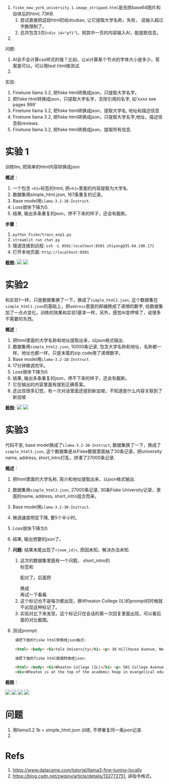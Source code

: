 1. `fiske_new_york_university.1.image_stripped.html`是去除base64图片和自体后的html, 73KB. 
    1. 尝试直接把这段html扔给doubao, 让它提取大学名称，失败， 说输入超过字数限制了。
    1. 总共包含3页(`<div id="pf1"`)，把其中一页的内容输入AI，能提取信息。
1. 

问题:
1. AI会不会计算css样式的值？比如，让ai计算某个节点的字体大小是多少。答案是可以。可以用test.html做测试.
1. 

实验:

1. Finetune llama 3.2, 把fiske html转换成json，只提取大学名字。
1. 把fiske html转换成json，只提取大学名字，去除引用的名字, 如'xxxx see pages 999'
1. Finetune llama 3.2, 把fiske html转换成json，提取大学名, 地址和描述信息
1. Finetune llama 3.2, 把fiske html转换成json，只提取大学名字,地址，描述信息和reviews.
1. Finetune llama 3.2, 把fiske html转换成json，提取所有信息.


# 实验 1
训练llm, 把简单的html内容转换成json

**概述**：
1. 一个包含 `<h1>`标签的html, 把`<h1>`里面的内容提取为大学名.
1. 数据集用simple_html.json, 167条重复的记录。
1. Base model用`Llama-3.2-1B-Instruct`.
1. Loss很快下降为0.
1. 结果, 输出多条重复的json，停不下来的样子，还会有截断。


**步骤**：
1. `python Fiske/train_exp1.py`
1. `streamlit run chat.py`
1. 隧道连接到远程: `ssh -L 8501:localhost:8501 zhiyong@35.84.190.171`
1. 打开本地页面: `http://localhost:8501`

**截图:**
   ![](./screenshots/loss_go_down_fast.png)
   ![](./screenshots/repeat_json_and_truncated.png)

# 实验2
和实验1一样，只是数据集换了一下，换成了`simple_html2.json`, 这个数据集在`simple_html1.json`的基础上，把`address`里面的邮编换成了递增的数字, 给数据集加了一点点变化。训练的效果和实验1基本一样，另外，感觉AI变啰嗦了，说很多不需要的东西。

**概述**：
1. 把html里面的大学名称和地址提取出来，以json格式输出.
1. 数据集用`simple_html2.json`, 10000条记录, 包含大学名称和地址，名称都一样，地址也都一样，只是末尾的zip code用了递增数字。
1. Base model用`Llama-3.2-1B-Instruct`.
1. 17分钟微调完毕。
1. Loss很快下降为0.
1. 结果, 输出多条重复的json，停不下来的样子，还会有截断。
1. 它在输出的内容里面有提到正确答案。
1. 还出现很多幻觉，有一次对话里面还提到新加坡，不知道是什么内容关联到了新加坡

**截图:**
   ![](./screenshots/hallucination.png)
   ![](./screenshots/illusion.png)

# 实验3

代码不变, base model换成了`Llama-3.2-3B-Instruct`, 数据集换了一下，换成了`simple_html3.json`, 这个数据集是从Fiske数据里面抽了30条记录，把university name, address, short_intro打乱，拼凑了27000条记录.

**概述**：
1. 把html里面的大学名称, 简介和地址提取出来，以json格式输出.
1. 数据集用`simple_html3.json`, 27000条记录, 30条Fiske University记录，里面的name, address, short_intro组合而来。
1. Base model用`Llama-3.2-3B-Instruct`.
1. 微调速度明显下降, 要5个半小时。
1. Loss很快下降为0.
1. 结果, 输出想要的json了。
1. __问题:__ 结果末尾出现了`<|eom_id|>`, 原因未知，解决办法未知.
    1. 这次的数据集里面有一个问题， short_intro的<div>标签和</p>配对了。后面把</p>换成</div>再试一下看看.
    1. 这个标记也不是每次都出现，换Wheaton College (IL)的prompt的时候就不出现这种标记了。
    1. 实验对比下来发现，这个标记只在会话的第一次回复里面出现，可以看后面的对比截图。
1. 测试prompt:
   ~~~html
    请把下面的fiske html转换成json格式:

    <html> <body> <h1>Yale University</h1> <p> 38 Hillhouse Avenue, New Haven, CT 06520</p> <div>Yale is the middle- sized member of the Ivy League’s big three: bigger than Princeton, smaller than Harvard. Its widely imitated residential college system helps Yale strike a balance between being a research university and an undergraduate college. New Haven isn’t New York, but it has a relatively lively urban scene. Plan to work hard.</div> </body> </html>
   ~~~


   ~~~html
    请把下面的fiske html数据转换成json:

    <html> <body> <h1>Wheaton College (IL)</h1> <p> 501 College Avenue, Wheaton, IL 60187</p> 
    <div>Wheaton is at the top of the academic heap in evangelical education, challenged only by Pepperdine (with its Malibu digs) and traditional competitors such as Gordon and Calvin. Students must not only follow Wheaton’s stringent code of conduct but also affirm their personal faith in Jesus Christ. Wheaton’s low tuition makes it relatively affordable. The worldly temptations of Chicago hover less than an hour away.</div> </body> </html>
   ~~~

**截图**：

   ![](./screenshots/exp3_s1.png)
   ![](./screenshots/exp3_s2.png)
   ![](./screenshots/exp3_s3.png)
   ![](./screenshots/exp3_s4.png)

# 问题
1. 用llama3.2 1b + simple_html.json 训练, 不停重复同一条json记录.
1. 

# Refs
1. https://www.datacamp.com/tutorial/llama3-fine-tuning-locally 
1. https://blog.csdn.net/zwqjoy/article/details/132772751, 讲指令格式。